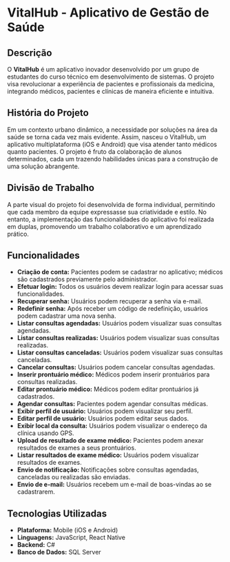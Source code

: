 # VitalHub - Aplicativo de Gestão de Saúde

## Descrição

O **VitalHub** é um aplicativo inovador desenvolvido por um grupo de estudantes do curso técnico em desenvolvimento de sistemas. O projeto visa revolucionar a experiência de pacientes e profissionais da medicina, integrando médicos, pacientes e clínicas de maneira eficiente e intuitiva.

## História do Projeto

Em um contexto urbano dinâmico, a necessidade por soluções na área da saúde se torna cada vez mais evidente. Assim, nasceu o VitalHub, um aplicativo multiplataforma (iOS e Android) que visa atender tanto médicos quanto pacientes. O projeto é fruto da colaboração de alunos determinados, cada um trazendo habilidades únicas para a construção de uma solução abrangente.

## Divisão de Trabalho

A parte visual do projeto foi desenvolvida de forma individual, permitindo que cada membro da equipe expressasse sua criatividade e estilo. No entanto, a implementação das funcionalidades do aplicativo foi realizada em duplas, promovendo um trabalho colaborativo e um aprendizado prático.


## Funcionalidades

- **Criação de conta:** Pacientes podem se cadastrar no aplicativo; médicos são cadastrados previamente pelo administrador.
- **Efetuar login:** Todos os usuários devem realizar login para acessar suas funcionalidades.
- **Recuperar senha:** Usuários podem recuperar a senha via e-mail.
- **Redefinir senha:** Após receber um código de redefinição, usuários podem cadastrar uma nova senha.
- **Listar consultas agendadas:** Usuários podem visualizar suas consultas agendadas.
- **Listar consultas realizadas:** Usuários podem visualizar suas consultas realizadas.
- **Listar consultas canceladas:** Usuários podem visualizar suas consultas canceladas.
- **Cancelar consultas:** Usuários podem cancelar consultas agendadas.
- **Inserir prontuário médico:** Médicos podem inserir prontuários para consultas realizadas.
- **Editar prontuário médico:** Médicos podem editar prontuários já cadastrados.
- **Agendar consultas:** Pacientes podem agendar consultas médicas.
- **Exibir perfil de usuário:** Usuários podem visualizar seu perfil.
- **Editar perfil de usuário:** Usuários podem editar seus dados.
- **Exibir local da consulta:** Usuários podem visualizar o endereço da clínica usando GPS.
- **Upload de resultado de exame médico:** Pacientes podem anexar resultados de exames a seus prontuários.
- **Listar resultados de exame médico:** Usuários podem visualizar resultados de exames.
- **Envio de notificação:** Notificações sobre consultas agendadas, canceladas ou realizadas são enviadas.
- **Envio de e-mail:** Usuários recebem um e-mail de boas-vindas ao se cadastrarem.


## Tecnologias Utilizadas

- **Plataforma:** Mobile (iOS e Android)
- **Linguagens:** JavaScript, React Native
- **Backend:** C# 
- **Banco de Dados:** SQL Server


